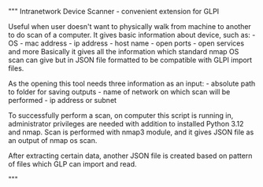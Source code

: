 """ Intranetwork Device Scanner - convenient extension for GLPI

Useful when user doesn't want to physically walk from machine to another to do scan of a computer.
It gives basic information about device, such as:
    - OS
    - mac address
    - ip address
    - host name
    - open ports
    - open services and more
Basically it gives all the information which standard nmap OS scan can give but in JSON file formatted to be 
compatible with GLPI import files.

As the opening this tool needs three information as an input:
    - absolute path to folder for saving outputs
    - name of network on which scan will be performed
    - ip address or subnet

To successfully perform a scan, on computer this script is running in, administrator privileges are needed with 
addition to installed Python 3.12 and nmap.
Scan is performed with nmap3 module, and it gives JSON file as an output of nmap os scan. 

After extracting certain data, another JSON file is created based on pattern of files which GLP can import and read.

"""

